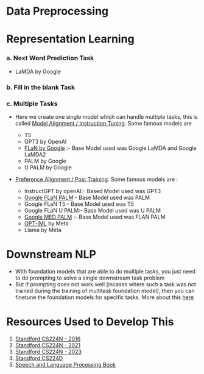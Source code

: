 # Data Preprocessing


# Representation Learning

### a. Next Word Prediction Task
   - LaMDA by Google
### b. Fill in the blank Task
### c. Multiple Tasks
   - Here we create one single model which can handle multiple tasks, this is called [Model Alignment / Instruction Tuning](https://github.com/khetansarvesh/NLP/tree/main/multitask_downstream_task). Some famous models are
      - T5
      - GPT3 by OpenAI
      - [FLaN by Google](https://www.youtube.com/watch?v=SQ2CHiaENMc) :- Base Model used was Google LaMDA and Google LaMDA2
      - PALM by Google
      - U PALM by Google

   - [Preference Alignment / Post Training](https://medium.com/p/0b67777fa7af/edit). Some famous models are :
      - InstructGPT by openAI:- Based Model used was GPT3
      - [Google FLaN PALM](https://www.youtube.com/watch?v=NVITqBHqWM4&ab_channel=DataScienceGems):- Base Model used was PALM
      - Google FLaN T5:- Base Model used was T5
      - Google FLaN U PALM:- Base Model used was U PALM
      - [Google MED PALM](https://www.youtube.com/watch?v=KBVpxR3w5G8) :- Base Model used was FLAN PALM
      - [OPT-IML](https://www.youtube.com/watch?v=6YQbwZxTQX4&ab_channel=DataScienceGems) by Meta
      - Llama by Meta

# Downstream NLP
- With foundation models that are able to do multiple tasks, you just need to do prompting to solve a single downstream task problem
- But if prompting does not work well (incases where such a task was not trained during the training of multitask foundation model), then you can finetune the foundation models for specific tasks. More about this [here](https://github.com/khetansarvesh/NLP/tree/main/unitask_downstream_nlp)
  
# Resources Used to Develop This
1. [Standford CS224N - 2016](https://www.youtube.com/playlist?list=PLoROMvodv4rOhcuXMZkNm7j3fVwBBY42z)
2. [Standford CS224N - 2021](https://www.youtube.com/watch?v=rmVRLeJRkl4&list=PLoROMvodv4rMFqRtEuo6SGjY4XbRIVRd4)
3. [Standford CS224N - 2023](https://www.youtube.com/watch?v=LWMzyfvuehA&list=PL613dYIGMXoZ0Wl6tj8VvHaFUTAWE8fbW)
4. [Standford CS224D](https://www.youtube.com/playlist?list=PLlJy-eBtNFt4CSVWYqscHDdP58M3zFHIG)
5. [Speech and Language Processing Book](https://web.stanford.edu/~jurafsky/slp3/)
